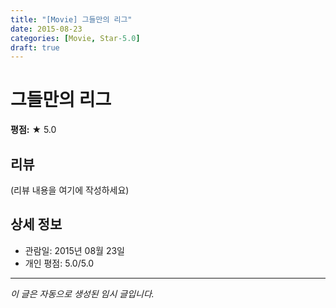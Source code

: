 ```yaml
---
title: "[Movie] 그들만의 리그"
date: 2015-08-23
categories: [Movie, Star-5.0]
draft: true
---
```


# 그들만의 리그

**평점:** ★ 5.0

## 리뷰

(리뷰 내용을 여기에 작성하세요)

## 상세 정보

- 관람일: 2015년 08월 23일
- 개인 평점: 5.0/5.0

---

*이 글은 자동으로 생성된 임시 글입니다.*
